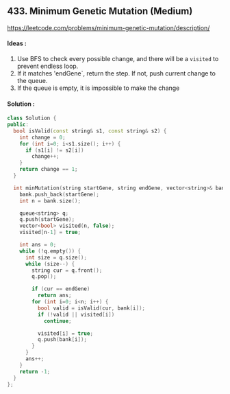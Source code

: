 ## **433. Minimum Genetic Mutation (Medium)**


https://leetcode.com/problems/minimum-genetic-mutation/description/


#### Ideas :
1. Use BFS to check every possible change, and there will be a `visited` to prevent endless loop.
2. If it matches 'endGene`, return the step. If not, push current change to the queue.
3. If the queue is empty, it is impossible to make the change

#### Solution :
```C++
class Solution {
public:
  bool isValid(const string& s1, const string& s2) {
    int change = 0;
    for (int i=0; i<s1.size(); i++) {
      if (s1[i] != s2[i])
        change++;
    }
    return change == 1;
  }

  int minMutation(string startGene, string endGene, vector<string>& bank) {
    bank.push_back(startGene);
    int n = bank.size();

    queue<string> q;
    q.push(startGene);
    vector<bool> visited(n, false);
    visited[n-1] = true;

    int ans = 0;
    while (!q.empty()) {
      int size = q.size(); 
      while (size--) {
        string cur = q.front();
        q.pop();

        if (cur == endGene) 
          return ans;
        for (int i=0; i<n; i++) {
          bool valid = isValid(cur, bank[i]);
          if (!valid || visited[i]) 
            continue;

          visited[i] = true;
          q.push(bank[i]);
        }
      }
      ans++;
    }
    return -1;
  }
};
```